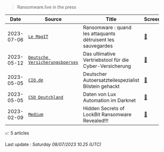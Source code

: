 
> Ransomware.live in the press

 
| Date | Source | Title | Screenshot | 
|---|---|---|---|
| 2023-07-06 | [`Le MagIT`](https://www.lemagit.fr/actualites/252496405/Ransomware-quand-les-attaquants-detruisent-les-sauvegardes) | Ransomware : quand les attaquants détruisent les sauvegardes | [📸](https://images.ransomware.live/screenshots/press/ba514c1e9d22323e98bc438e8b7f23ac.png) | 
| 2023-05-12 | [`Deutsche Versicherungsboerses`](https://www.deutsche-versicherungsboerse.de/maklerprozesse/QDas-ultimative-Vertriebstool-f%C3%BCr-die-Cyber-Versicherung-mp_40.html?mg=0&newsletterType=page&userKey=) | Das ultimative Vertriebstool für die Cyber-Versicherung | [📸](https://images.ransomware.live/screenshots/press/b5cd0475115c38f9ab36c9e77a860e7b.png) | 
| 2023-05-05 | [`CIO.de`](https://www.cio.de/a/deutscher-autoersatzteilespezialist-bilstein-gehackt,3680894) | Deutscher Autoersatzteilespezialist Bilstein gehackt | [📸](https://images.ransomware.live/screenshots/press/42d9f4b31cad84ed93d6806c41c8f451.png) | 
| 2023-05-05 | [`CSO Deutchland`](https://www.csoonline.com/de/a/daten-von-lux-automation-im-darknet,3680897) | Daten von Lux Automation im Darknet | [📸](https://images.ransomware.live/screenshots/press/10236e11f8f7baa91b645c138c0c77d6.png) | 
| 2023-02-09 | [`Medium`](https://medium.com/coinmonks/hidden-secrets-of-lockbit-ransomware-revealed-538b85296afc) | Hidden Secrets of LockBit Ransomware Revealed!!! | [📸](https://images.ransomware.live/screenshots/press/71e1bb2db62ce0952e724bc2e55d90b1.png) | 

📈 5 articles
 
Last update : _Saturday 08/07/2023 10.25 (UTC)_
